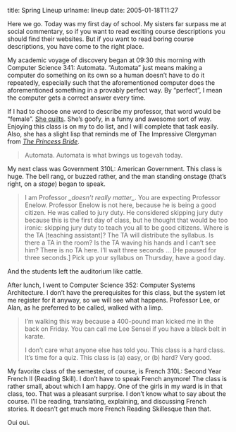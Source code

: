 title: Spring Lineup
urlname: lineup
date: 2005-01-18T11:27

Here we go. Today was my first day of school. My sisters far surpass me at social commentary, so if you want to read
exciting course descriptions you should find their websites. But if you want to read boring course descriptions, you
have come to the right place.

My academic voyage of discovery began at 09:30 this morning with Computer Science 341: Automata. &ldquo;Automata&rdquo;
just means making a computer do something on its own so a human doesn&#x02bc;t have to do it repeatedly, especially such
that the aforementioned computer does the aforementioned something in a provably perfect way. By &ldquo;perfect&rdquo;,
I mean the computer gets a correct answer every time.

If I had to choose one word to describe my professor, that word would be &ldquo;female&rdquo;. [She quilts][a].
She&#x02bc;s goofy, in a funny and awesome sort of way. Enjoying this class is on my to do list, and I will complete
that task easily. Also, she has a slight lisp that reminds me of The Impressive Clergyman from [_The Princess
Bride_][b].

> Automata. Automata is what bwings us togevah today.

My next class was Government 310L: American Government. This class is huge. The bell rang, or buzzed rather, and the man
standing onstage (that&#x02bc;s right, on a _stage_) began to speak.

> I am Professor _\_doesn&#x02bc;t really matter\__. You are expecting Professor Enelow. Professor Enelow is not here,
> because he is being a good citizen. He was called to jury duty. He considered skipping jury duty because this is the
> first day of class, but he thought that would be too ironic: skipping jury duty to teach you all to be good citizens.
> Where is the TA \[teaching assistant\]? The TA will distribute the syllabus. Is there a TA in the room? Is the TA
> waving his hands and I can&#x02bc;t see him? There is no TA here. I&#x02bc;ll wait three seconds &hellip; \[He paused
> for three seconds.\] Pick up your syllabus on Thursday, have a good day.

And the students left the auditorium like cattle.

After lunch, I went to Computer Science 352: Computer Systems Architecture. I don&#x02bc;t have the prerequisites for
this class, but the system let me register for it anyway, so we will see what happens. Professor Lee, or Alan, as he
preferred to be called, walked with a limp.

> I&#x02bc;m walking this way because a 400-pound man kicked me in the back on Friday. You can call me Lee Sensei if you
> have a black belt in karate.
> 
> I don&#x02bc;t care what anyone else has told you. This class is a hard class. It&#x02bc;s time for a quiz. This
> class is (a) easy, or (b) hard? Very good.

My favorite class of the semester, of course, is French 310L: Second Year French II (Reading Skill). I don&#x02bc;t have
to speak French anymore! The class is rather small, about which I am happy. One of the girls in my ward is in that
class, too. That was a pleasant surprise. I don&#x02bc;t know what to say about the course. I&#x02bc;ll be reading,
translating, explaining, and discussing French stories. It doesn&#x02bc;t get much more French Reading Skillesque than
that.

Oui oui.

[a]: https://www.cs.utexas.edu/~ear/quilting.htm
[b]: https://www.imdb.com/title/tt0093779/
